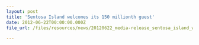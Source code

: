 ```yaml
---
layout: post
title: 'Sentosa Island welcomes its 150 millionth guest'
date: 2012-06-22T00:00:00.000Z
file_url: /files/resources/news/20120622_media-release_sentosa_island_welcomes_its_150_millionth_guest.pdf

---
```


